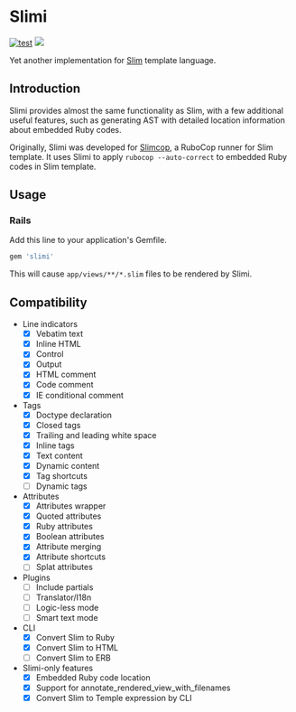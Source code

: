 # Slimi

[![test](https://github.com/r7kamura/slimi/actions/workflows/test.yml/badge.svg)](https://github.com/r7kamura/slimi/actions/workflows/test.yml)
[![](https://badge.fury.io/rb/slimi.svg)](https://rubygems.org/gems/slimi)

Yet another implementation for [Slim](https://github.com/slim-template/slim) template language.

## Introduction

Slimi provides almost the same functionality as Slim, with a few additional useful features,
such as generating AST with detailed location information about embedded Ruby codes.

Originally, Slimi was developed for [Slimcop](https://github.com/r7kamura/slimcop), a RuboCop runner for Slim template.
It uses Slimi to apply `rubocop --auto-correct` to embedded Ruby codes in Slim template.

## Usage

### Rails

Add this line to your application's Gemfile.

```ruby
gem 'slimi'
```

This will cause `app/views/**/*.slim` files to be rendered by Slimi.

## Compatibility

- Line indicators
    - [x] Vebatim text
    - [x] Inline HTML
    - [x] Control
    - [x] Output
    - [x] HTML comment
    - [x] Code comment
    - [x] IE conditional comment
- Tags
    - [x] Doctype declaration
    - [x] Closed tags
    - [x] Trailing and leading white space
    - [x] Inline tags
    - [x] Text content
    - [x] Dynamic content
    - [x] Tag shortcuts
    - [ ] Dynamic tags
- Attributes
    - [x] Attributes wrapper
    - [x] Quoted attributes
    - [x] Ruby attributes
    - [x] Boolean attributes
    - [x] Attribute merging
    - [x] Attribute shortcuts
    - [ ] Splat attributes
- Plugins
    - [ ] Include partials
    - [ ] Translator/I18n
    - [ ] Logic-less mode
    - [ ] Smart text mode
- CLI
    - [x] Convert Slim to Ruby
    - [x] Convert Slim to HTML
    - [ ] Convert Slim to ERB
- Slimi-only features
    - [x] Embedded Ruby code location
    - [x] Support for annotate_rendered_view_with_filenames
    - [x] Convert Slim to Temple expression by CLI
